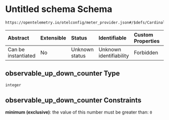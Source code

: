 # Untitled schema Schema

```txt
https://opentelemetry.io/otelconfig/meter_provider.json#/$defs/CardinalityLimits/properties/observable_up_down_counter
```



| Abstract            | Extensible | Status         | Identifiable            | Custom Properties | Additional Properties | Access Restrictions | Defined In                                                                     |
| :------------------ | :--------- | :------------- | :---------------------- | :---------------- | :-------------------- | :------------------ | :----------------------------------------------------------------------------- |
| Can be instantiated | No         | Unknown status | Unknown identifiability | Forbidden         | Allowed               | none                | [meter\_provider.json\*](../schema/meter_provider.json "open original schema") |

## observable\_up\_down\_counter Type

`integer`

## observable\_up\_down\_counter Constraints

**minimum (exclusive)**: the value of this number must be greater than: `0`
